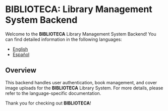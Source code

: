 # BIBLIOTECA: Library Management System Backend

Welcome to the **BIBLIOTECA** Library Management System Backend! You can find detailed information in the following languages:

- [English](docs/README.en.md)
- [Español](docs/README.es.md)

## Overview

This backend handles user authentication, book management, and cover image uploads for the **BIBLIOTECA** Library System. For more details, please refer to the language-specific documentation.

Thank you for checking out **BIBLIOTECA**!
